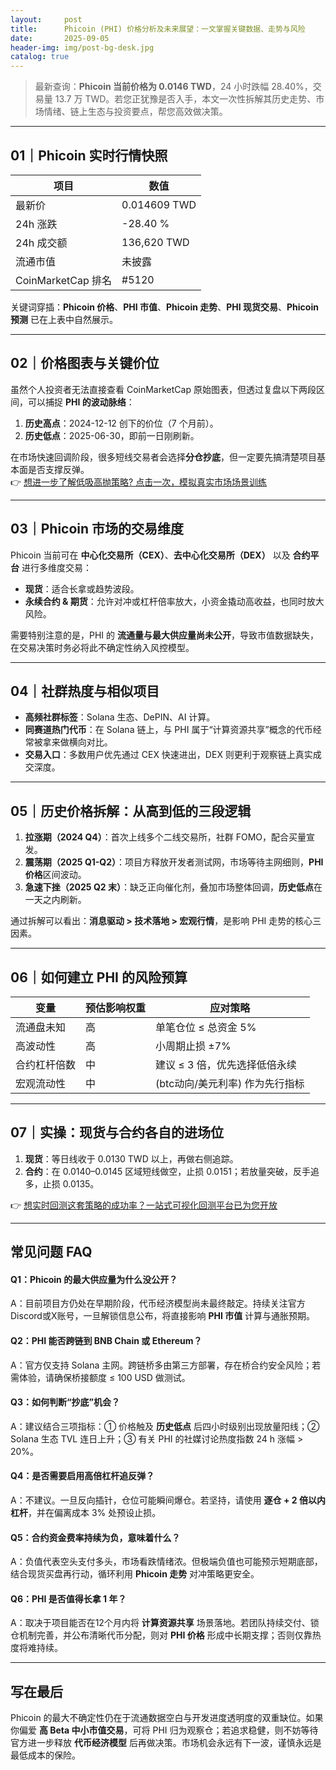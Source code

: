 ```yaml
---
layout:     post
title:      Phicoin (PHI) 价格分析及未来展望：一文掌握关键数据、走势与风险
date:       2025-09-05
header-img: img/post-bg-desk.jpg
catalog: true
---
```


> 最新查询：**Phicoin 当前价格为 0.0146 TWD**，24 小时跌幅 28.40%，交易量 13.7 万 TWD。若您正犹豫是否入手，本文一次性拆解其历史走势、市场情绪、链上生态与投资要点，帮您高效做决策。

---

## 01｜Phicoin 实时行情快照
| 项目         | 数值                |
|--------------|---------------------|
| 最新价       | 0.014609 TWD        |
| 24h 涨跌     | -28.40 %            |
| 24h 成交额   | 136,620 TWD         |
| 流通市值     | 未披露              |
| CoinMarketCap 排名 | #5120        |

关键词穿插：**Phicoin 价格**、**PHI 市值**、**Phicoin 走势**、**PHI 现货交易**、**Phicoin 预测** 已在上表中自然展示。

---

## 02｜价格图表与关键价位
虽然个人投资者无法直接查看 CoinMarketCap 原始图表，但透过复盘以下两段区间，可以捕捉 **PHI 的波动脉络**：

1. **历史高点**：2024-12-12 创下的价位（7 个月前）。  
2. **历史低点**：2025-06-30，即前一日刚刷新。  

在市场快速回调阶段，很多短线交易者会选择**分仓抄底**，但一定要先搞清楚项目基本面是否支撑反弹。  
👉 [想进一步了解低吸高抛策略? 点击一次，模拟真实市场场景训练](https://okxdog.com/)

---

## 03｜Phicoin 市场的交易维度
Phicoin 当前可在 **中心化交易所（CEX）**、**去中心化交易所（DEX）** 以及 **合约平台** 进行多维度交易：

- **现货**：适合长拿或趋势波段。  
- **永续合约 & 期货**：允许对冲或杠杆倍率放大，小资金撬动高收益，也同时放大风险。  

需要特别注意的是，PHI 的 **流通量与最大供应量尚未公开**，导致市值数据缺失，在交易决策时务必将此不确定性纳入风控模型。

---

## 04｜社群热度与相似项目
- **高频社群标签**：Solana 生态、DePIN、AI 计算。  
- **同赛道热门代币**：在 Solana 链上，与 PHI 属于“计算资源共享”概念的代币经常被拿来做横向对比。  
- **交易入口**：多数用户优先通过 CEX 快速进出，DEX 则更利于观察链上真实成交深度。

---

## 05｜历史价格拆解：从高到低的三段逻辑
1. **拉涨期（2024 Q4）**：首次上线多个二线交易所，社群 FOMO，配合买量宣发。  
2. **震荡期（2025 Q1-Q2）**：项目方释放开发者测试网，市场等待主网细则，**PHI 价格**区间波动。  
3. **急速下挫（2025 Q2 末）**：缺乏正向催化剂，叠加市场整体回调，**历史低点**在一天之内刷新。

通过拆解可以看出：**消息驱动 > 技术落地 > 宏观行情**，是影响 PHI 走势的核心三因素。

---

## 06｜如何建立 PHI 的风险预算
| 变量            | 预估影响权重 | 应对策略                         |
|-----------------|--------------|----------------------------------|
| 流通盘未知       | 高           | 单笔仓位 ≤ 总资金 5%             |
| 高波动性         | 高           | 小周期止损 ±7%                   |
| 合约杠杆倍数     | 中           | 建议 ≤ 3 倍，优先选择低倍永续    |
| 宏观流动性       | 中           | (btc动向/美元利率) 作为先行指标   |

---

## 07｜实操：现货与合约各自的进场位
1. **现货**：等日线收于 0.0130 TWD 以上，再做右侧追踪。  
2. **合约**：在 0.0140–0.0145 区域短线做空，止损 0.0151；若放量突破，反手追多，止损 0.0135。  

👉 [想实时回测这套策略的成功率？一站式可视化回测平台已为您开放](https://okxdog.com/)

---

## 常见问题 FAQ

#### Q1：Phicoin 的最大供应量为什么没公开？
A：目前项目方仍处在早期阶段，代币经济模型尚未最终敲定。持续关注官方Discord或X账号，一旦解锁信息公布，将直接影响 **PHI 市值** 计算与通胀预期。

#### Q2：PHI 能否跨链到 BNB Chain 或 Ethereum？
A：官方仅支持 Solana 主网。跨链桥多由第三方部署，存在桥合约安全风险；若需体验，请确保桥接额度 ≤ 100 USD 做测试。

#### Q3：如何判断“抄底”机会？
A：建议结合三项指标：① 价格触及 **历史低点** 后四小时级别出现放量阳线；② Solana 生态 TVL 连日上升；③ 有关 PHI 的社媒讨论热度指数 24 h 涨幅 > 20%。

#### Q4：是否需要启用高倍杠杆追反弹？
A：不建议。一旦反向插针，仓位可能瞬间爆仓。若坚持，请使用 **逐仓 + 2 倍以内杠杆**，并在偏离成本 3% 处预设止损。

#### Q5：合约资金费率持续为负，意味着什么？
A：负值代表空头支付多头，市场看跌情绪浓。但极端负值也可能预示短期底部，结合现货买盘再行动，循环利用 **Phicoin 走势** 对冲策略更安全。

#### Q6：PHI 是否值得长拿 1 年？
A：取决于项目能否在12个月内将 **计算资源共享** 场景落地。若团队持续交付、锁仓机制完善，并公布清晰代币分配，则对 **PHI 价格** 形成中长期支撑；否则仅靠热度将难持续。

---

## 写在最后
Phicoin 的最大不确定性仍在于流通数据空白与开发进度透明度的双重缺位。如果你偏爱 **高 Beta 中小市值交易**，可将 PHI 归为观察仓；若追求稳健，则不妨等待官方进一步释放 **代币经济模型** 后再做决策。市场机会永远有下一波，谨慎永远是最低成本的保险。